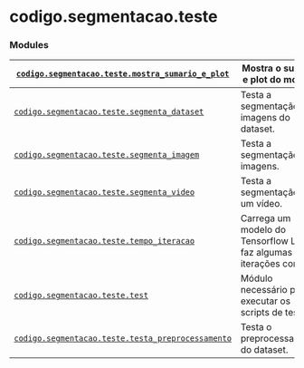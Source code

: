 <a id="module-codigo.segmentacao.teste"></a>

<a id="codigo-segmentacao-teste"></a>

# codigo.segmentacao.teste

### Modules

| [`codigo.segmentacao.teste.mostra_sumario_e_plot`](codigo.segmentacao.teste.mostra_sumario_e_plot.md#module-codigo.segmentacao.teste.mostra_sumario_e_plot)    | Mostra o sumário e plot do modelo.                                    |
|----------------------------------------------------------------------------------------------------------------------------------------------------------------|-----------------------------------------------------------------------|
| [`codigo.segmentacao.teste.segmenta_dataset`](codigo.segmentacao.teste.segmenta_dataset.md#module-codigo.segmentacao.teste.segmenta_dataset)                   | Testa a segmentação de imagens do dataset.                            |
| [`codigo.segmentacao.teste.segmenta_imagem`](codigo.segmentacao.teste.segmenta_imagem.md#module-codigo.segmentacao.teste.segmenta_imagem)                      | Testa a segmentação de imagens.                                       |
| [`codigo.segmentacao.teste.segmenta_video`](codigo.segmentacao.teste.segmenta_video.md#module-codigo.segmentacao.teste.segmenta_video)                         | Testa a segmentação de um vídeo.                                      |
| [`codigo.segmentacao.teste.tempo_iteracao`](codigo.segmentacao.teste.tempo_iteracao.md#module-codigo.segmentacao.teste.tempo_iteracao)                         | Carrega um modelo do Tensorflow Lite e faz algumas iterações com ele. |
| [`codigo.segmentacao.teste.test`](codigo.segmentacao.teste.test.md#module-codigo.segmentacao.teste.test)                                                       | Módulo necessário para executar os scripts de teste.                  |
| [`codigo.segmentacao.teste.testa_preprocessamento`](codigo.segmentacao.teste.testa_preprocessamento.md#module-codigo.segmentacao.teste.testa_preprocessamento) | Testa o preprocessamento do dataset.                                  |
